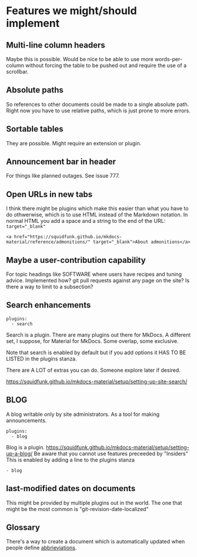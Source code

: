 # Features we might/should implement

## Multi-line column headers
Maybe this is possible. Would be nice to be able to use more words-per-column without forcing the table to be pushed out and require the use of a scrollbar.

## Absolute paths
So references to other documents could be made to a single absolute path.
Right now you have to use relative paths, which is just prone to more errors. 

## Sortable tables
They are possible. Might require an extension or plugin.

## Announcement bar in header
For things like planned outages.
See issue 777.

## Open URLs in new tabs
I think there might be plugins which make this easier than what you have to do othwerwise, which is to use HTML instead of the Markdown notation. In normal HTML you add a space and a string to the end of the URL: `target="_blank"`

```
<a href="https://squidfunk.github.io/mkdocs-material/reference/admonitions/" target="_blank">About admonitions</a>
```

## Maybe a user-contribution capability
For topic headings like SOFTWARE where users have recipes and tuning advice. Implemented how? git pull requests against any page on the site? Is there a way to limit to a subsection?

## Search enhancements
```
plugins:
  - search
```
  
Search is a plugin.
There are many plugins out there for MkDocs. A different set, I suppose, for Material for MkDocs. Some overlap, some exclusive.

Note that search is enabled by default but if you add options it HAS TO BE LISTED in the plugins stanza.

There are A LOT of extras you can do. Someone explore later if desired.

https://squidfunk.github.io/mkdocs-material/setup/setting-up-site-search/

## BLOG
A blog writable only by site administrators. As a tool for making announcements.
```
plugins:
  - blog
```
Blog is a plugin.
https://squidfunk.github.io/mkdocs-material/setup/setting-up-a-blog/
Be aware that you cannot use features preceeded by "Insiders"
This is enabled by adding a line to the plugins stanza

`- blog`

## last-modified dates on documents
This might be provided by multiple plugins out in the world.
The one that might be the most common is "git-revision-date-localized"

## Glossary
There's a way to create a document which is automatically updated when people define [abbrieviations](features.md#abbrieviations).
